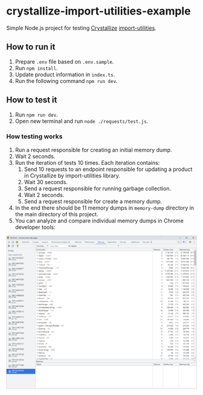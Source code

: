 # crystallize-import-utilities-example

Simple Node.js project for testing [Crystallize](https://crystallize.com/) [import-utilities](https://github.com/CrystallizeAPI/import-utilities).

## How to run it

1. Prepare `.env` file based on `.env.sample`.
2. Run `npm install`.
3. Update product information in `index.ts`.
4. Run the following command `npm run dev`.

## How to test it

1. Run `npm run dev`.
2. Open new terminal and run `node ./requests/test.js`.

### How testing works

1. Run a request responsible for creating an initial memory dump.
2. Wait 2 seconds.
3. Run the iteration of tests 10 times. Each iteration contains:
    1. Send 10 requests to an endpoint responsible for updating a product in Crystallize by import-utilities library.
    2. Wait 30 seconds.
    3. Send a request responsible for running garbage collection.
    4. Wait 2 seconds.
    5. Send a request responsible for create a memory dump.
4. In the end there should be 11 memory dumps in `memory-dump` directory in the main directory of this project.
5. You can analyze and compare individual memory dumps in Chrome developer tools:

![screenshot1](./docs/screenshot1.png)